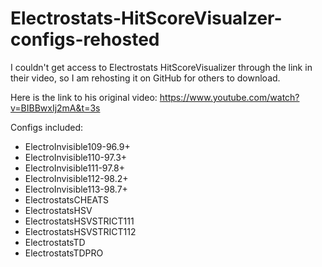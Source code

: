 # Electrostats-HitScoreVisualzer-configs-rehosted
I couldn't get access to Electrostats HitScoreVisualizer through the link in their video, so I am rehosting it on GitHub for others to download.

Here is the link to his original video: https://www.youtube.com/watch?v=BIBBwxIj2mA&t=3s

Configs included:
- ElectroInvisible109-96.9+
- ElectroInvisible110-97.3+
- ElectroInvisible111-97.8+
- ElectroInvisible112-98.2+
- ElectroInvisible113-98.7+
- ElectrostatsCHEATS
- ElectrostatsHSV
- ElectrostatsHSVSTRICT111
- ElectrostatsHSVSTRICT112
- ElectrostatsTD
- ElectrostatsTDPRO
